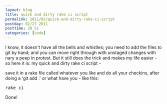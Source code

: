 ```yaml
---
layout: blog
title: quick and dirty rake ci script
permalink: 2011/02/quick-and-dirty-rake-ci-script
postday: 02/27 2011
posttime: 20_51
categories: [code]
---
```


<p>I know, it doesn&#039;t have all the bells and whistles; you need to add the files to git by hand; and you can move right through with unstaged changes with nary a peep in protest. But it still does the trick and makes my life easier - so here it is: my quick and dirty rake ci script -</p>

<script src="https://gist.github.com/860995.js?file=checkin.rake"></script>

<p>
save it in a rake file called whatever you like and do all your checkins, after doing a &#039;git add .&#039; or what have you - like this:</p>
<pre>
rake ci
</pre><p>
Done!</p>
